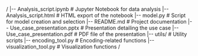 /
|-- Analysis_script.ipynb        # Jupyter Notebook for data analysis
|-- Analysis_script.html         # HTML export of the notebook
|-- model.py                     # Script for model creation and selection
|-- README.md                    # Project documentation
|-- Use_case_presentation.pptx    # Presentation detailing the use case
|-- Use_case_presentation.pdf     # PDF file of the presentation
|-- utils/                        # Utility scripts
    |-- encoding_tool.py          # Encoding-related functions
    |-- visualization_tool.py     # Visualization functions
/
